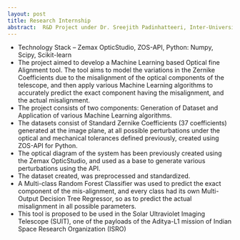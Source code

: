```yaml
---
layout: post
title: Research Internship
abstract:  R&D Project under Dr. Sreejith Padinhatteeri, Inter-University Centre for Astronomy and Astrophysics, Pune. 
---
```

- Technology Stack – Zemax OpticStudio, ZOS-API, Python: Numpy, Scipy, Scikit-learn
- The project aimed to develop a Machine Learning based Optical fine Alignment tool. The tool aims to model the variations in the Zernike Coefficients due to the misalignment of the optical components of the telescope, and then apply various Machine Learning algorithms to accurately predict the exact component having the misalignment, and the actual misalignment.
- The project consists of two components: Generation of Dataset and Application of various Machine Learning algorithms.
- The datasets consist of Standard Zernike Coefficients (37 coefficients) generated at the image plane, at all possible perturbations under the optical and mechanical tolerances defined previously, created using ZOS-API for Python.
- The optical diagram of the system has been previously created using the Zemax OpticStudio, and used as a base to generate various perturbations using the API.
- The dataset created, was preprocessed and standardized.
- A Multi-class Random Forest Classifier was used to predict the exact component of the mis-alignment, and every class had its own Multi-Output Decision Tree Regressor, so as to predict the actual misalignment in all possible parameters.
- This tool is proposed to be used in the Solar Ultraviolet Imaging Telescope (SUIT), one of the payloads of the Aditya-L1 mission of Indian Space Research Organization (ISRO) 
